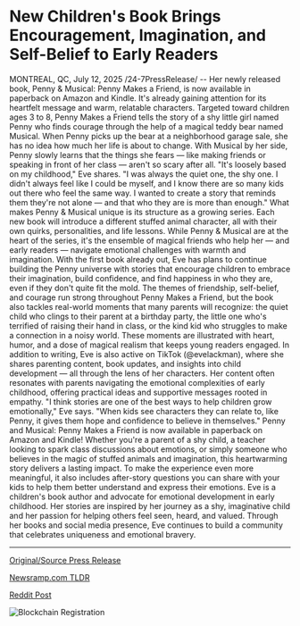 # New Children's Book Brings Encouragement, Imagination, and Self-Belief to Early Readers

MONTREAL, QC, July 12, 2025 /24-7PressRelease/ -- Her newly released book, Penny & Musical: Penny Makes a Friend, is now available in paperback on Amazon and Kindle. It's already gaining attention for its heartfelt message and warm, relatable characters. Targeted toward children ages 3 to 8, Penny Makes a Friend tells the story of a shy little girl named Penny who finds courage through the help of a magical teddy bear named Musical.   When Penny picks up the bear at a neighborhood garage sale, she has no idea how much her life is about to change. With Musical by her side, Penny slowly learns that the things she fears — like making friends or speaking in front of her class — aren't so scary after all.  "It's loosely based on my childhood," Eve shares. "I was always the quiet one, the shy one. I didn't always feel like I could be myself, and I know there are so many kids out there who feel the same way.   I wanted to create a story that reminds them they're not alone — and that who they are is more than enough." What makes Penny & Musical unique is its structure as a growing series. Each new book will introduce a different stuffed animal character, all with their own quirks, personalities, and life lessons. While Penny & Musical are at the heart of the series, it's the ensemble of magical friends who help her — and early readers — navigate emotional challenges with warmth and imagination. With the first book already out, Eve has plans to continue building the Penny universe with stories that encourage children to embrace their imagination, build confidence, and find happiness in who they are, even if they don't quite fit the mold.   The themes of friendship, self-belief, and courage run strong throughout Penny Makes a Friend, but the book also tackles real-world moments that many parents will recognize: the quiet child who clings to their parent at a birthday party, the little one who's terrified of raising their hand in class, or the kind kid who struggles to make a connection in a noisy world. These moments are illustrated with heart, humor, and a dose of magical realism that keeps young readers engaged.  In addition to writing, Eve is also active on TikTok (@evelackman), where she shares parenting content, book updates, and insights into child development — all through the lens of her characters. Her content often resonates with parents navigating the emotional complexities of early childhood, offering practical ideas and supportive messages rooted in empathy. "I think stories are one of the best ways to help children grow emotionally," Eve says. "When kids see characters they can relate to, like Penny, it gives them hope and confidence to believe in themselves."   Penny and Musical: Penny Makes a Friend is now available in paperback on Amazon and Kindle! Whether you're a parent of a shy child, a teacher looking to spark class discussions about emotions, or simply someone who believes in the magic of stuffed animals and imagination, this heartwarming story delivers a lasting impact. To make the experience even more meaningful, it also includes after-story questions you can share with your kids to help them better understand and express their emotions.  Eve is a children's book author and advocate for emotional development in early childhood. Her stories are inspired by her journey as a shy, imaginative child and her passion for helping others feel seen, heard, and valued. Through her books and social media presence, Eve continues to build a community that celebrates uniqueness and emotional bravery. 

---

[Original/Source Press Release](https://www.24-7pressrelease.com/press-release/524810/new-childrens-book-brings-encouragement-imagination-and-self-belief-to-early-readers)
                    

[Newsramp.com TLDR](https://newsramp.com/curated-news/eve-lackman-s-penny-musical-inspires-shy-kids-to-find-courage/32445747572fd5c643cfa0d66046bdc6) 

 



[Reddit Post](https://www.reddit.com/r/BookNews/comments/1lxufij/eve_lackmans_penny_musical_inspires_shy_kids_to/) 



![Blockchain Registration](https://cdn.newsramp.app/24-7PressRelease/qrcode/257/12/hikeEUbb.webp)